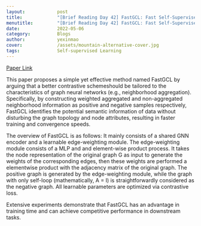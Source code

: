 ```yaml
---
layout:            post
title:             "[Brief Reading Day 42] FastGCL: Fast Self-Supervised Learning on Graphs via Contrastive Neighborhood Aggregation"
menutitle:         "[Brief Reading Day 42] FastGCL: Fast Self-Supervised Learning on Graphs via Contrastive Neighborhood Aggregation"
date:              2022-05-06
category:          Blogs
author:            yexinmao
cover:             /assets/mountain-alternative-cover.jpg
tags:              Self-supervised Learning
---
```


[Paper Link](https://arxiv.org/pdf/2205.00905)

This paper proposes a simple yet effective method named FastGCL by arguing that a better contrastive schemeshould be tailored to the characteristics of graph neural networks (e.g., neighborhood aggregation). Specifically, by constructing weighted aggregated and non-aggregated neighborhood information as positive and negative samples respectively, FastGCL identifies the potential semantic information of data without disturbing the graph topology and node attributes, resulting in faster training and convergence speeds.

The overview of FastGCL is as follows: It mainly consists of a shared GNN encoder and a learnable edge-weighting module. The edge-weighting module consists of a MLP and and element-wise product process. It takes the node representation of the original graph G as input to generate the weights of the corresponding edges, then these weights are performed a elementwise product with the adjacency matrix of the original graph. The positive graph is generated by the edge-weighting module, while the graph with only self-loop (mathematically, A = I) is straightforwardly considered as the negative graph. All learnable parameters are optimized via contrastive loss.

Extensive experiments demonstrate that FastGCL has an advantage in training time and can achieve competitive performance in downstream tasks.

